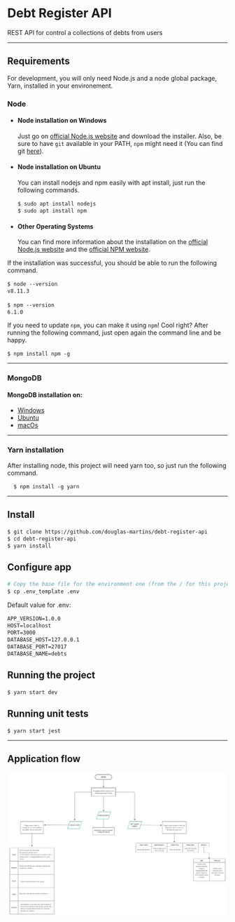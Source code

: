 <p float="left">
  <img src="https://cdn.iconscout.com/icon/free/png-256/node-js-1174925.png"  alt=""/ width="150">
  <img src="https://4.bp.blogspot.com/-X7UPkOQjQuQ/WuHLUEM7SDI/AAAAAAAAAOY/rXGXSOfPP2ckF_cSOC3C5d3B_BhIgNcxACLcBGAs/s1600/mongodb%2B%25282%2529.png"  alt="" width="150"/>
</p>

# Debt Register API

REST API for control a collections of debts from users

---
## Requirements

For development, you will only need Node.js and a node global package, Yarn, installed in your environement.

### Node
- #### Node installation on Windows

  Just go on [official Node.js website](https://nodejs.org/) and download the installer.
Also, be sure to have `git` available in your PATH, `npm` might need it (You can find git [here](https://git-scm.com/)).

- #### Node installation on Ubuntu

  You can install nodejs and npm easily with apt install, just run the following commands.

      $ sudo apt install nodejs
      $ sudo apt install npm

- #### Other Operating Systems
  You can find more information about the installation on the [official Node.js website](https://nodejs.org/) and the [official NPM website](https://npmjs.org/).

If the installation was successful, you should be able to run the following command.

    $ node --version
    v8.11.3

    $ npm --version
    6.1.0

If you need to update `npm`, you can make it using `npm`! Cool right? After running the following command, just open again the command line and be happy.

    $ npm install npm -g


--- 
### MongoDB
#### MongoDB installation on:
- [Windows](https://docs.mongodb.com/manual/tutorial/install-mongodb-on-windows/)
- [Ubuntu](https://docs.mongodb.com/manual/tutorial/install-mongodb-on-ubuntu)
- [macOs](https://docs.mongodb.com/manual/tutorial/install-mongodb-on-os-x/)

---
###
### Yarn installation
  After installing node, this project will need yarn too, so just run the following command.

      $ npm install -g yarn

---

## Install

    $ git clone https://github.com/douglas-martins/debt-register-api
    $ cd debt-register-api
    $ yarn install

## Configure app


```bash
# Copy the base file for the environment one (from the / for this project)
$ cp .env_template .env
```

Default value for .env:

```dotenv
APP_VERSION=1.0.0                                 
HOST=localhost    
PORT=3000   
DATABASE_HOST=127.0.0.1   
DATABASE_PORT=27017   
DATABASE_NAME=debts
```

## Running the project

    $ yarn start dev

## Running unit tests

    $ yarn start jest

---
## Application flow
![alt text](https://github.com/douglas-martins/debt-register-app/blob/master/fluxograma.jpeg?raw=true)
